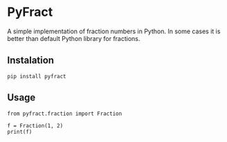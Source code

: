 # PyFract
A simple implementation of fraction numbers in Python. In some cases it is better than default Python library for fractions.

## Instalation
```
pip install pyfract
```

## Usage
```
from pyfract.fraction import Fraction

f = Fraction(1, 2)
print(f)
```